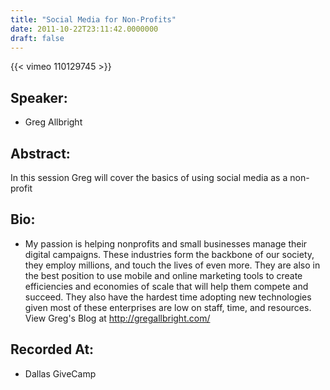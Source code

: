 ```yaml
---
title: "Social Media for Non-Profits"
date: 2011-10-22T23:11:42.0000000
draft: false
---
```


{{< vimeo 110129745 >}}

## Speaker:

 - Greg Allbright

## Abstract:

<p>In this session Greg will cover the basics of using social media as a non-profit</p>

## Bio:

 - <p>My passion is helping nonprofits and small businesses manage their digital campaigns. These industries form the backbone of our society, they employ millions, and touch the lives of even more. They are also in the best position to use mobile and online marketing tools to create efficiencies and economies of scale that will help them compete and succeed. They also have the hardest time adopting new technologies given most of these enterprises are low on staff, time, and resources. View Greg's Blog at <a href="http://gregallbright.com/">http://gregallbright.com/</a></p>

## Recorded At:

 - Dallas GiveCamp

